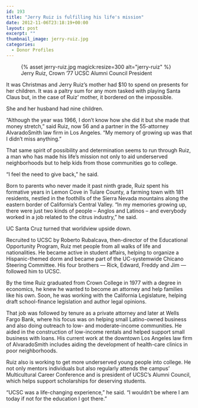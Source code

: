 ```yaml
---
id: 193
title: "Jerry Ruiz is fulfilling his life's mission"
date: 2012-11-06T23:18:19+00:00
layout: post
excerpt: ""
thumbnail_image: jerry-ruiz.jpg
categories:
  - Donor Profiles
---
```

<figure class="inline-image right">
{% asset jerry-ruiz.jpg magick:resize=300 alt="jerry-ruiz" %}<figcaption>Jerry Ruiz, Crown &#8217;77 UCSC Alumni Council President</figcaption></figure>

It was Christmas and Jerry Ruiz’s mother had $10 to spend on presents for her children. It was a paltry sum for any mom tasked with playing Santa Claus but, in the case of Ruiz’ mother, it bordered on the impossible.

She and her husband had nine children.

“Although the year was 1966, I don’t know how she did it but she made that money stretch,” said Ruiz, now 56 and a partner in the 55-attorney AlvaradoSmith law firm in Los Angeles. “My memory of growing up was that I didn’t miss anything.”

That same spirit of possibility and determination seems to run through Ruiz, a man who has made his life’s mission not only to aid underserved neighborhoods but to help kids from those communities go to college.

“I feel the need to give back,” he said.

Born to parents who never made it past ninth grade, Ruiz spent his formative years in Lemon Cove in Tulare County, a farming town with 181 residents, nestled in the foothills of the Sierra Nevada mountains along the eastern border of California&#8217;s Central Valley. “In my memories growing up, there were just two kinds of people – Anglos and Latinos – and everybody worked in a job related to the citrus industry,” he said.

UC Santa Cruz turned that worldview upside down.

Recruited to UCSC by Roberto Rubalcava, then-director of the Educational Opportunity Program, Ruiz met people from all walks of life and nationalities. He became active in student affairs, helping to organize a Hispanic-themed dorm and became part of the UC-systemwide Chicano Steering Committee. His four brothers — Rick, Edward, Freddy and Jim — followed him to UCSC.

By the time Ruiz graduated from Crown College in 1977 with a degree in economics, he knew he wanted to become an attorney and help families like his own. Soon, he was working with the California Legislature, helping draft school-finance legislation and author legal opinions.

That job was followed by tenure as a private attorney and later at Wells Fargo Bank, where his focus was on helping small Latino-owned business and also doing outreach to low- and moderate-income communities. He aided in the construction of low-income rentals and helped support small business with loans. His current work at the downtown Los Angeles law firm of AlvaradoSmith includes aiding the development of health-care clinics in poor neighborhoods.

Ruiz also is working to get more underserved young people into college. He not only mentors individuals but also regularly attends the campus’ Multicultural Career Conference and is president of UCSC’s Alumni Council, which helps support scholarships for deserving students.

“UCSC was a life-changing experience,” he said. “I wouldn’t be where I am today if not for the education I got there.”
